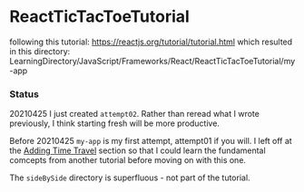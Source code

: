 # ReactTicTacToeTutorial

following this tutorial: https://reactjs.org/tutorial/tutorial.html
which resulted in this directory:
LearningDirectory/JavaScript/Frameworks/React/ReactTicTacToeTutorial/my-app


### Status
20210425
I just created `attempt02`. Rather than reread what I wrote previously, I think starting fresh will be more productive.

Before 20210425
`my-app` is my first attempt, attempt01 if you will.
I left off at the [Adding Time Travel](https://reactjs.org/tutorial/tutorial.html#adding-time-travel) section so that I could learn the fundamental comcepts from another tutorial before moving on with this one.

The `sideBySide` directory is superfluous - not part of the tutorial.
